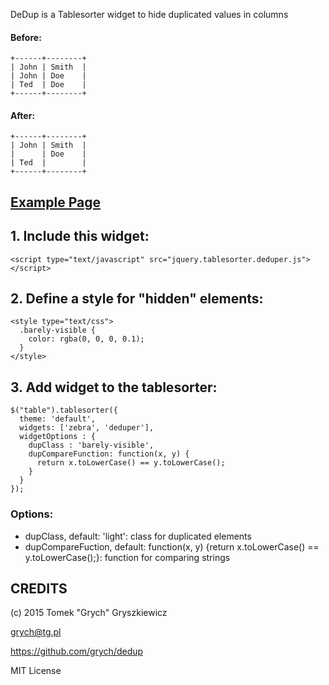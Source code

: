 DeDup is a Tablesorter widget to hide duplicated values in columns

#### Before:

    +------+--------+
    | John | Smith  |
    | John | Doe    |
    | Ted  | Doe    |
    +------+--------+

#### After:

    +------+--------+
    | John | Smith  |
    |      | Doe    |
    | Ted  |        |
    +------+--------+

## [Example Page](http://www.tg.pl/deduper/ "DeDup example")

## 1. Include this widget:

    <script type="text/javascript" src="jquery.tablesorter.deduper.js"></script>

## 2. Define a style for "hidden" elements:

    <style type="text/css">
      .barely-visible {
        color: rgba(0, 0, 0, 0.1);
      }
    </style>

## 3. Add widget to the tablesorter:

    $("table").tablesorter({
      theme: 'default',
      widgets: ['zebra', 'deduper'],
      widgetOptions : {
        dupClass : 'barely-visible',
        dupCompareFunction: function(x, y) { 
          return x.toLowerCase() == y.toLowerCase(); 
        }      
      }
    });

### Options:

* dupClass, default: 
'light': class for duplicated elements
* dupCompareFuction, default: function(x, y) {return x.toLowerCase() == y.toLowerCase();}: function for comparing strings

## CREDITS
(c) 2015 Tomek "Grych" Gryszkiewicz

grych@tg.pl

https://github.com/grych/dedup

MIT License

